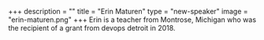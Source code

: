 +++
description = ""
title = "Erin Maturen"
type = "new-speaker"
image = "erin-maturen.png"
+++
Erin is a teacher from Montrose, Michigan who was the recipient of a grant from devops detroit in 2018.